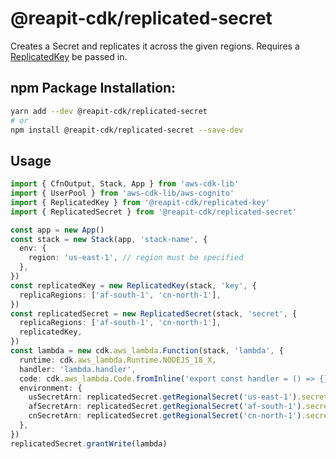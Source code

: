 # @reapit-cdk/replicated-secret
Creates a Secret and replicates it across the given regions. Requires a [ReplicatedKey](../replicated-key/readme.md) be passed in.



## npm Package Installation:
```sh
yarn add --dev @reapit-cdk/replicated-secret
# or
npm install @reapit-cdk/replicated-secret --save-dev
```

## Usage
```ts
import { CfnOutput, Stack, App } from 'aws-cdk-lib'
import { UserPool } from 'aws-cdk-lib/aws-cognito'
import { ReplicatedKey } from '@reapit-cdk/replicated-key'
import { ReplicatedSecret } from '@reapit-cdk/replicated-secret'

const app = new App()
const stack = new Stack(app, 'stack-name', {
  env: {
    region: 'us-east-1', // region must be specified
  },
})
const replicatedKey = new ReplicatedKey(stack, 'key', {
  replicaRegions: ['af-south-1', 'cn-north-1'],
})
const replicatedSecret = new ReplicatedSecret(stack, 'secret', {
  replicaRegions: ['af-south-1', 'cn-north-1'],
  replicatedKey,
})
const lambda = new cdk.aws_lambda.Function(stack, 'lambda', {
  runtime: cdk.aws_lambda.Runtime.NODEJS_18_X,
  handler: 'lambda.handler',
  code: cdk.aws_lambda.Code.fromInline('export const handler = () => {}'),
  environment: {
    usSecretArn: replicatedSecret.getRegionalSecret('us-east-1').secretArn,
    afSecretArn: replicatedSecret.getRegionalSecret('af-south-1').secretArn,
    cnSecretArn: replicatedSecret.getRegionalSecret('cn-north-1').secretArn,
  },
})
replicatedSecret.grantWrite(lambda)
```